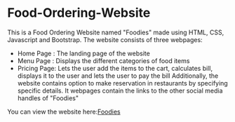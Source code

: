 # Food-Ordering-Website

This is a Food Ordering Website named "Foodies" made using HTML, CSS, Javascript and Bootstrap.
The website consists of three webpages:

- Home Page : The landing page of the website
- Menu Page : Displays the different categories of food items
- Pricing Page: Lets the user add the items to the cart, calculates bill, displays it to the user and lets the user to pay the bill
Additionally, the website contains option to make reservation in restaurants by specifying specific details. It webpages contain the links to the other social media handles of "Foodies"

You can view the website here:[Foodies](https://meghna2080.github.io/Food-Ordering-Website/index.html)
